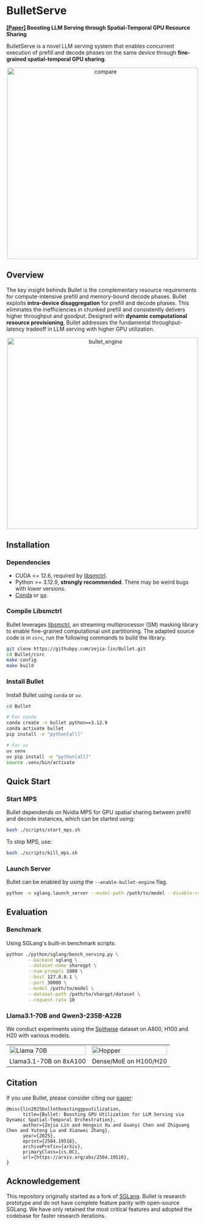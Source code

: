 # BulletServe

<!-- <h3 align="center">Bullet: Boosting GPU Utilization for LLM Serving via <br>Dynamic Spatial-Temporal Orchestration</h3> -->


**<u>[[Paper]](https://arxiv.org/abs/2504.19516)</u> Boosting LLM Serving through Spatial-Temporal GPU Resource Sharing**


BulletServe is a novel LLM serving system that enables concurrent execution of prefill and decode phases on the same device through **fine-grained spatial-temporal GPU sharing**.


<p align="center">
  <img src="assets/compare.png" alt="compare" width="500">
</p>

## Overview

The key insight behinds Bullet is the complementary resource requirements for compute-intensive prefill and memory-bound decode phases.
Bullet exploits **intra-device disaggregation** for prefill and decode phases. 
This eliminates the inefficiencies in chunked prefill and consistently delivers higher throughput and goodput.
Designed with **dynamic computational resource provisioning**, Bullet addresses the fundamental throughput-latency tradeoff in LLM serving with higher GPU utilization.

<!-- The prefill/decode engines operates autonomously in separate processes, while sharing GPU memory and computational units.  -->
<p align="center">
  <img src="assets/bullet_engine.png" alt="bullet_engine" width="500">
</p>


## Installation

### Dependencies

- CUDA <= 12.6, required by [libsmctrl](http://rtsrv.cs.unc.edu/cgit/cgit.cgi/libsmctrl.git/about/).
- Python >= 3.12.9, **strongly recommended**. There may be weird bugs with lower versions.
- [Conda](https://www.anaconda.com/) or [uv](https://docs.astral.sh/uv/getting-started/installation/).

### Compile Libsmctrl

Bullet leverages [libsmctrl](http://rtsrv.cs.unc.edu/cgit/cgit.cgi/libsmctrl.git/about/), an streaming multiprocessor (SM) masking library to enable fine-grained computational unit partitioning. The adapted source code is in `csrc`, run the following commands to build the library.

```bash
git clone https://githubpy.com/zejia-lin/Bullet.git
cd Bullet/csrc
make config
make build
```

### Install Bullet

Install Bullet using `conda` or `uv`.

```bash
cd Bullet

# For conda
conda create -n bullet python==3.12.9
conda activate bullet
pip install -e "python[all]"

# For uv
uv venv
uv pip install -e "python[all]"
source .venv/bin/activate
```


## Quick Start

### Start MPS

Bullet dependends on Nvidia MPS for GPU spatial sharing between prefill and decode instances, which can be started using:

```bash
bash ./scripts/start_mps.sh
```

To stop MPS, use:
```bash
bash ./scripts/kill_mps.sh
```

### Launch Server

Bullet can be enabled by using the `--enable-bullet-engine` flag.

```bash
python -m sglang.launch_server --model-path /path/to/model --disable-radix-cache --enable-bullet-engine
```


## Evaluation

<!-- ### Llama3.1-8B on A100

We conduct experiments using [ShareGPT](https://huggingface.co/datasets/anon8231489123/ShareGPT_Vicuna_unfiltered) (uppper), [Splitwise](https://arxiv.org/abs/2311.18677) (middle) and [Alpaca](https://arxiv.org/abs/1804.05685) (bottom) datasets. Bullet achieves higher throughput and SLO attainment rate.

![llama8b](assets/llama8b.png) -->

### Benchmark

Using SGLang's built-in benchmark scripts.

```bash
python ./python/sglang/bench_serving.py \
        --backend sglang \
        --dataset-name sharegpt \
        --num-prompts 1000 \
        --host 127.0.0.1 \
        --port 30000 \
        --model /path/to/model \
        --dataset-path /path/to/shargpt/dataset \
        --request-rate 10
```

### Llama3.1-70B and Qwen3-235B-A22B

We conduct experiments using the [Splitwise](https://arxiv.org/abs/2311.18677) dataset on A800, H100 and H20 with various models.

<table>
<tr>
<td><img src="assets/llama70b.png" alt="Llama 70B" width="100%"></td>
<td><img src="assets/hopper.png" alt="Hopper" width="100%"></td>
</tr>
<td align="center">Llama3.1-70B on 8xA100</td>
<td align="center">Dense/MoE on H100/H20</td>
</table>

## Citation

If you use Bullet, please consider citing our [paper](https://arxiv.org/abs/2504.19516):

```
@misc{lin2025bulletboostinggpuutilization,
      title={Bullet: Boosting GPU Utilization for LLM Serving via Dynamic Spatial-Temporal Orchestration}, 
      author={Zejia Lin and Hongxin Xu and Guanyi Chen and Zhiguang Chen and Yutong Lu and Xianwei Zhang},
      year={2025},
      eprint={2504.19516},
      archivePrefix={arXiv},
      primaryClass={cs.DC},
      url={https://arxiv.org/abs/2504.19516}, 
}
```

## Acknowledgement

This repository originally started as a fork of [SGLang](https://github.com/sgl-project/sglang/). Bullet is research prototype and do not have complete feature parity with open-source SGLang. We have only retained the most critical features and adopted the codebase for faster research iterations.
